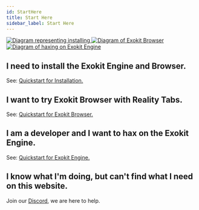 ```yaml
---
id: StartHere 
title: Start Here 
sidebar_label: Start Here 
---
```


 <a href="/docs/Install.html">
   <img src="https://cdn.rawgit.com/webmixedreality/webmr-docs/media-upload/website/static/media/exokitmediacopy/Install2.jpg" alt="Diagram representing installing"/>
 </a>
 <a href="/docs/browserReality.html">
   <img src="https://cdn.rawgit.com/webmixedreality/webmr-docs/media-upload/website/static/media/exokitmediacopy/usingexokitbrowser.jpg" alt="Diagram of Exokit Browser"/>
 </a>
 <a href="/docs/workExokitEngine.html">
   <img src="https://cdn.rawgit.com/webmixedreality/webmr-docs/media-upload/website/static/media/exokitmediacopy/HaxingExokit.jpg" alt="Diagram of haxing on Exokit Engine"/>
 </a>

## I need to install the Exokit Engine and Browser.

See: [Quickstart for Installation.](Install.md)

## I want to try Exokit Browser with Reality Tabs.

See: [Quickstart for Exokit Browser.](browserReality.md) 

## I am a developer and I want to hax on the Exokit Engine.

See: [Quickstart for Exokit Engine.](workExokitEngine.md) 

## I know what I'm doing, but can't find what I need on this website.

Join our [Discord](https://discordapp.com/invite/Apk6cZN), we are here to help.



